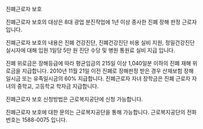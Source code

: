 진폐근로자 보호

진폐근로자 보호의 대상은 8대 광업 분진작업에 1년 이상 종사한 진폐 장해 판정 근로자 입니다.

진폐근로자 보호의 내용은 진폐 건강진단, 진폐건강진단 비용 실비 지원, 정밀건강진단 실시자에 대해 입원 1일당 5만 원 진단 수당 및 병원 통원료 실비 지급 입니다.

진폐 위로금은 장해등급에 따라 평균임금의 215일 이상 1,040일분 이하의 진폐 재해 위로금을 지급합니다.
2010년 11월 21일 이전 진폐로 장해판정 받은 경우 산재보험 장해 일시금 또는 유족일시금의 60% 지급합니다.
진폐근로자 자녀 장학금은 진폐 근로자 자녀의 중학교, 고등학교 학자금 지급합니다.

진폐근로자 보호 신청방법은 근로복지공단에 신청 가능합니다.

진폐근로자 보호에 대한 문의는 근로복지공단을 통해 가능합니다.
근로복지공단의 전화번호는 1588-0075 입니다.
